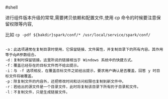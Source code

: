 #shell 

进行组件版本升级的常常,需要拷贝依赖和配置文件,使用 cp 命令的时候要注意保留权限等内容,

比如 `cp -pdf ${bakdir}spark/conf/* /usr/local/service/spark/conf/`

```

-a：此选项通常在复制目录时使用，它保留链接、文件属性，并复制目录下的所有内容。其作用等于dpR参数组合。
-d：复制时保留链接。这里所说的链接相当于 Windows 系统中的快捷方式。
-f：覆盖已经存在的目标文件而不给出提示。
-i：与 -f 选项相反，在覆盖目标文件之前给出提示，要求用户确认是否覆盖，回答 y 时目标文件将被覆盖。
-p：除复制文件的内容外，还把修改时间和访问权限也复制到新文件中。
-r：若给出的源文件是一个目录文件，此时将复制该目录下所有的子目录和文件。
-l：不复制文件，只是生成链接文件。
```
